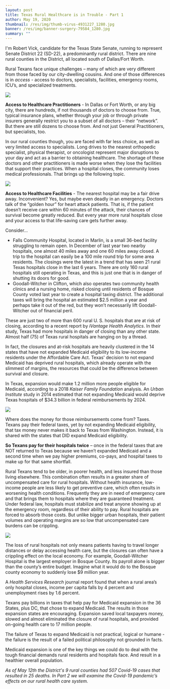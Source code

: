 ```yaml
---
layout: post
title: Texas Rural Healthcare is in Trouble - Part 1
author: May 19, 2020
thumbnail: /res/img/thumb-virus-4931227_1280.jpg
banner: /res/img/banner-surgery-79584_1280.jpg
summary: ""
---
```

I'm Robert Vick, candidate for the Texas State Senate, running to represent Senate District 22 (SD-22), a predominantly rural district. There are nine rural counties in the District, all located south of Dallas/Fort Worth. 

Rural Texans face unique challenges – many of which are very different from those faced by our city-dwelling cousins. And one of those differences is in *access* - access to doctors, specialists, facilities, emergency rooms, ICU’s, and specialized treatments. 

![](/res/img/pic2-crutches-538883_960_720.jpg)

**Access to Healthcare Practitioners** - In Dallas or Fort Worth, or any big city, there are hundreds, if not thousands of doctors to choose from. True, typical insurance plans, whether through your job or through private insurers generally restrict you to a subset of all doctors – their “network”. But there are still dozens to choose from. And not just General Practitioners, but specialists, too.

In our rural counties though, you are faced with far less choice, as well as very limited access to specialists. Long drives to the nearest orthopedic specialist, physical therapist, or oncologist represent major disruptions to your day and act as a barrier to obtaining healthcare. The shortage of these doctors and other practitioners is made worse when they lose the facilities that support their practices. When a hospital closes, the community loses medical professionals. That brings up the following topic.

![](/res/img/pic-3-hospital-1636334_1280.jpg)

**Access to Healthcare Facilities** - The nearest hospital may be a fair drive away. Inconvenient? Yes, but maybe even deadly in an emergency. Doctors talk of the “golden hour” for heart attack patients. That is, if the patient doesn’t receive care within 60 minutes of the attack, their chances of survival become greatly reduced. But every year more rural hospitals close and your access to that life-saving care gets further away.

Consider...

* Falls Community Hospital, located in Marlin, is a small 36-bed facility struggling to remain open. In December of last year two nearby hospitals, one almost 40 miles away and one 60 miles away closed. A trip to the hospital can easily be a 100 mile round trip for some area residents. The closings were the latest in a trend that has seen 21 rural Texas hospitals close in the last 6 years. There are only 160 rural hospitals still operating in Texas, and this is just one that is in danger of shutting its doors for good.
* Goodall-Witcher in Clifton, which also operates two community health clinics and a nursing home, risked closing until residents of Bosque County voted last year to create a hospital taxing district. The additional taxes will bring the hospital an estimated $2.5 million a year and perhaps take it out of the red, but they won’t necessarily lift Goodall-Witcher out of financial peril.  

These are just two of more than 600 rural U. S. hospitals that are at risk of closing, according to a recent report by *iVantage Health Analytics*. In their study, Texas had more hospitals in danger of closing than any other state. Almost half (75) of Texas rural hospitals are hanging on by a thread. 

In fact, the closures and at-risk hospitals are heavily clustered in the 14 states that have not expanded Medicaid eligibility to its low-income residents under the Affordable Care Act. Texas' decision to not expand Medicaid has deprived rural hospitals, which already operate with the slimmest of margins, the resources that could be the difference between survival and closure.

In Texas, expansion would make 1.2 million more people eligible for Medicaid, according to a 2018 *Kaiser Family Foundation* analysis. An *Urban Institute* study in 2014 estimated that not expanding Medicaid would deprive Texas hospitals of $34.3 billion in federal reimbursements by 2024.

![](/res/img/pic4-dollar-2891817_1280.jpg)

Where does the money for those reimbursements come from? Taxes. Texans pay their federal taxes, yet by not expanding Medicaid eligibility, that tax money never makes it back to Texas from Washington. Instead, it is shared with the states that DID expand Medicaid eligibility. 

**So Texans pay for their hospitals twice** – once in the federal taxes that are NOT returned to Texas because we haven’t expanded Medicaid and a second time when we pay higher premiums, co-pays, and hospital taxes to make up for that same shortfall.

Rural Texans tend to be older, in poorer health, and less insured than those living elsewhere. This combination often results in a greater share of uncompensated care for rural hospitals. Without health insurance, low-income people are less likely to get preventive care, which often results in worsening health conditions. Frequently they are in need of emergency care and that brings them to hospitals where they are guaranteed treatment. Under federal law, hospitals must stabilize and treat anyone showing up at the emergency room, regardless of their ability to pay. Rural hospitals are forced to absorb those costs. But unlike bigger urban hospitals, their patient volumes and operating margins are so low that uncompensated care burdens can be crippling.

![](/res/img/pic5-thomas-leemon-4yzomgk0v1q-unsplash.jpg)

The loss of rural hospitals not only means patients having to travel longer distances or delay accessing health care, but the closures can often have a crippling effect on the local economy. For example, Goodall-Witcher Hospital is the largest employer in Bosque County. Its payroll alone is bigger than the county’s entire budget. Imagine what it would do to the Bosque county economy to suddenly lose $9 million year.

A *Health Services Research* journal report found that when a rural area’s only hospital closes, income per capita falls by 4 percent and unemployment rises by 1.6 percent.

Texans pay billions in taxes that help pay for Medicaid expansion in the 36 States, plus DC, that chose to expand Medicaid. The results in those expansion states are encouraging. Expansion saved local taxpayers money, slowed and almost eliminated the closure of rural hospitals, and provided on-going health care to 17 million people. 

The failure of Texas to expand Medicaid is not practical, logical or humane - the failure is the result of a failed political philosophy not grounded in facts. 

Medicaid expansion is one of the key things we could do to deal with the tough financial demands rural residents and hospitals face. And result in a healthier overall population.

*As of May 12th the District's 9 rural counties had 507 Covid-19 cases that resulted in 25 deaths. In Part 2 we will examine the Covid-19 pandemic’s effects on our rural health care system.*